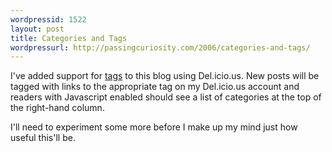 ```yaml
---
wordpressid: 1522
layout: post
title: Categories and Tags
wordpressurl: http://passingcuriosity.com/2006/categories-and-tags/
---
```


I've added support for [tags][1] to this blog using Del.icio.us. New
posts will be tagged with links to the appropriate tag on my Del.icio.us
account and readers with Javascript enabled should see a list of
categories at the top of the right-hand column.

I'll need to experiment some more before I make up my mind just how
useful this'll be.

[1]: http://en.wikipedia.org/wiki/Tags
